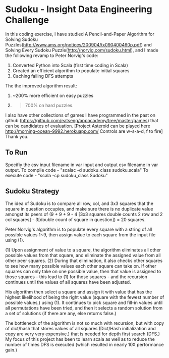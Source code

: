 Sudoku - Insight Data Engineering Challenge
===========================================

In this coding exercise, I have studied A Pencil-and-Paper Algorithm for Solving Sudoku Puzzles(http://www.ams.org/notices/200904/tx090400460p.pdf) and Solving Every Sudoku Puzzle(http://norvig.com/sudoku.html), and I made the following revamp to Peter Norvig's code:

1. Converted Python into Scala (first time coding in Scala)
2. Created an efficient algorithm to populate initial squares
3. Caching failing DFS attempts
 
The the improved algorithm result:
1. ~200% more efficient on easy puzzles
2. > 700% on hard puzzles.

I also have other collections of games I have programmed in the past on github (https://github.com/eatseng/appacademy/tree/master/games) that can be candidates of evaluation. [Project Asteroid can be played here http://morning-ocean-9992.herokuapp.com/ Controls are w-s-a-d, f to fire] Thank you.

To Run
------
Specifiy the csv input filename in var input and output csv filename in var output.
To compile code - "scalac -d sudoku_class sudoku.scala"
To execute code - "scala -cp sudoku_class Sudoku"

Sudoku Strategy
---------------
The idea of Sudoku is to compare all row, col, and 3x3 squares that the square in question occupies, and make sure there is no duplicate value amongst its peers of (9 + 9 + 9 - 4 [3x3 squares double counts 2 row and 2 col squares] - 3[double count of square in question]) = 20 squares.

Peter Norvig's algorithm is to populate every square with a string of all possible values 1~9, then assign value to each square from the input file using (1).

(1) Upon assignment of value to a square, the algorithm eliminates all other possible values from that square, and eliminate the assigned value from all other peer squares. (2) During that elimination, it also checks other squares to see how many possible values each other square can take on. If other squares can only take on one possible value, then that value is assigned to those squares - this lead to (1) for those squares - and the recursion continues until the values of all squares have been adjusted.

His algorithm then select a square and assign it with value that has the highest likelihood of being the right value (square with the fewest number of possible values,) using (1). It continues to pick square and fill-in values until all permutations have been tried, and then it selects a random solution from a set of solutions (if there are any, else returns false.)

The bottleneck of the algorithm is not so much with recursion, but with copy of dict/hash that stores values of all squares (Dict/Hash initialization and copy are very very expensive.) that is needed for depth first search (DFS.) My focus of this project has been to learn scala as well as to reduce the number of times DFS is executed (which resulted in nearly 10X performance gain.) 
